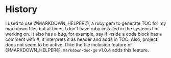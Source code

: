 # History
I used to use
@MARKDOWN_HELPER@, a ruby gem to generate TOC
for my markdown files but at times I don't have ruby installed in the systems I'm working on. 
It also has a bug, for example, say if inside a code block has a comment with #, it interprets 
it as header and adds in TOC. Also, project does not seem to be active. I like
the file inclusion feature of @MARKDOWN_HELPER@, `markdown-doc-go` v1.0.4 adds
this feature.
